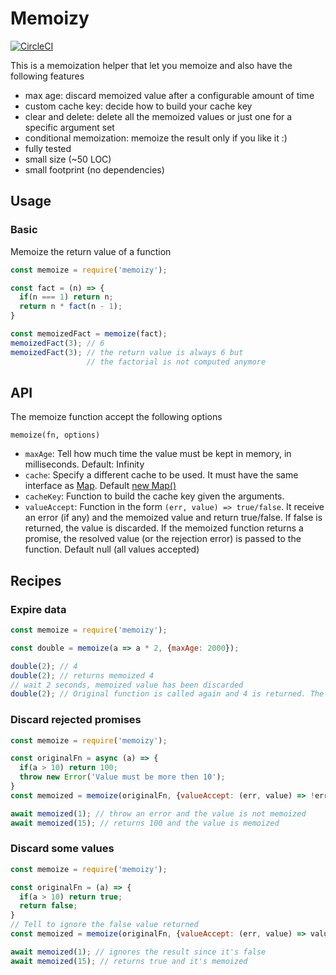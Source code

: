 # Memoizy

[![CircleCI](https://circleci.com/gh/ramiel/memoizy.svg?style=svg)](https://circleci.com/gh/ramiel/memoizy)

This is a memoization helper that let you memoize and also have the following features

- max age: discard memoized value after a configurable amount of time
- custom cache key: decide how to build your cache key
- clear and delete: delete all the memoized values 
                    or just one for a specific argument set
- conditional memoization: memoize the result only if you like it :)
- fully tested
- small size (~50 LOC)
- small footprint (no dependencies)

## Usage

### Basic

Memoize the return value of a function

```js
const memoize = require('memoizy');

const fact = (n) => {
  if(n === 1) return n;
  return n * fact(n - 1);
}

const memoizedFact = memoize(fact);
memoizedFact(3); // 6
memoizedFact(3); // the return value is always 6 but
                 // the factorial is not computed anymore
```

## API

The memoize function accept the following options

`memoize(fn, options)`

- `maxAge`: Tell how much time the value must be kept in memory, in milliseconds. Default: Infinity
- `cache`: Specify a different cache to be used. It must have the same interface as [Map](https://developer.mozilla.org/en-US/docs/Web/JavaScript/Reference/Global_Objects/Map). Default [new Map()](https://developer.mozilla.org/en-US/docs/Web/JavaScript/Reference/Global_Objects/Map)
- `cacheKey`: Function to build the cache key given the arguments.
- `valueAccept`: Function in the form `(err, value) => true/false`. It receive an error (if any) and the memoized value and return true/false. If false is returned, the value is discarded. If the memoized function returns a promise, the resolved value (or the rejection error) is passed to the function. Default null (all values accepted)

## Recipes

### Expire data

```js
const memoize = require('memoizy');

const double = memoize(a => a * 2, {maxAge: 2000});

double(2); // 4
double(2); // returns memoized 4
// wait 2 seconds, memoized value has been discarded
double(2); // Original function is called again and 4 is returned. The value is memoized for other 2 seconds
```

### Discard rejected promises

```js
const memoize = require('memoizy');

const originalFn = async (a) => {
  if(a > 10) return 100;
  throw new Error('Value must be more then 10');
}
const memoized = memoize(originalFn, {valueAccept: (err, value) => !err});

await memoized(1); // throw an error and the value is not memoized
await memoized(15); // returns 100 and the value is memoized
```


### Discard some values

```js
const memoize = require('memoizy');

const originalFn = (a) => {
  if(a > 10) return true;
  return false;
}
// Tell to ignore the false value returned
const memoized = memoize(originalFn, {valueAccept: (err, value) => value === true});

await memoized(1); // ignores the result since it's false
await memoized(15); // returns true and it's memoized
```
